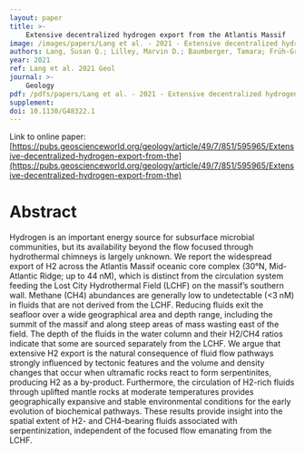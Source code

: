 ```yaml
---
layout: paper
title: >-
    Extensive decentralized hydrogen export from the Atlantis Massif
image: /images/papers/Lang et al. - 2021 - Extensive decentralized hydrogen export from the A2.png
authors: Lang, Susan Q.; Lilley, Marvin D.; Baumberger, Tamara; Früh-Green, Gretchen L.; Walker, Sharon L.; Brazelton, William J.; Kelley, Deborah S.; Elend, Mitchell; Butterfield, David A.; Mau, Aaron J.
year: 2021
ref: Lang et al. 2021 Geol
journal: >-
    Geology
pdf: /pdfs/papers/Lang et al. - 2021 - Extensive decentralized hydrogen export from the A2.pdf
supplement: 
doi: 10.1130/G48322.1
---
```


Link to online paper: [https://pubs.geoscienceworld.org/geology/article/49/7/851/595965/Extensive-decentralized-hydrogen-export-from-the](https://pubs.geoscienceworld.org/geology/article/49/7/851/595965/Extensive-decentralized-hydrogen-export-from-the)

# Abstract

Hydrogen is an important energy source for subsurface microbial communities, but its availability beyond the flow focused through hydrothermal chimneys is largely unknown. We report the widespread export of H2 across the Atlantis Massif oceanic core complex (30°N, Mid-Atlantic Ridge; up to 44 nM), which is distinct from the circulation system feeding the Lost City Hydrothermal Field (LCHF) on the massif’s southern wall. Methane (CH4) abundances are generally low to undetectable (<3 nM) in fluids that are not derived from the LCHF. Reducing fluids exit the seafloor over a wide geographical area and depth range, including the summit of the massif and along steep areas of mass wasting east of the field. The depth of the fluids in the water column and their H2/CH4 ratios indicate that some are sourced separately from the LCHF. We argue that extensive H2 export is the natural consequence of fluid flow pathways strongly influenced by tectonic features and the volume and density changes that occur when ultramafic rocks react to form serpentinites, producing H2 as a by-product. Furthermore, the circulation of H2-rich fluids through uplifted mantle rocks at moderate temperatures provides geographically expansive and stable environmental conditions for the early evolution of biochemical pathways. These results provide insight into the spatial extent of H2- and CH4-bearing fluids associated with serpentinization, independent of the focused flow emanating from the LCHF.

